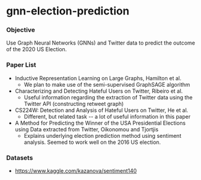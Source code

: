 # gnn-election-prediction

### Objective
Use Graph Neural Networks (GNNs) and Twitter data to predict the outcome of the 2020 US Election.

### Paper List

- Inductive Representation Learning on Large Graphs, Hamilton et al.
  - We plan to make use of the semi-supervised GraphSAGE algorithm 
- Characterizing and Detecting Hateful Users on Twitter, Ribeiro et al. 
  - Useful information regarding the extraction of Twitter data using the Twitter API (constructing retweet graph)
- CS224W: Detection and Analysis of Hateful Users on Twitter, He et al.
  - Different, but related task -- a lot of useful information in this paper
- A Method for Predicting the Winner of the USA Presidential Elections using Data extracted from Twitter, Oikonomou and Tjortjis
  - Explains underlying election prediction method using sentiment analysis. Seemed to work well on the 2016 US election.

### Datasets

- https://www.kaggle.com/kazanova/sentiment140
